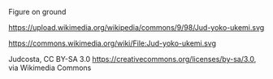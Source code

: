 
Figure on ground

https://upload.wikimedia.org/wikipedia/commons/9/98/Jud-yoko-ukemi.svg

https://commons.wikimedia.org/wiki/File:Jud-yoko-ukemi.svg

Judcosta, CC BY-SA 3.0 <https://creativecommons.org/licenses/by-sa/3.0>, via Wikimedia Commons


